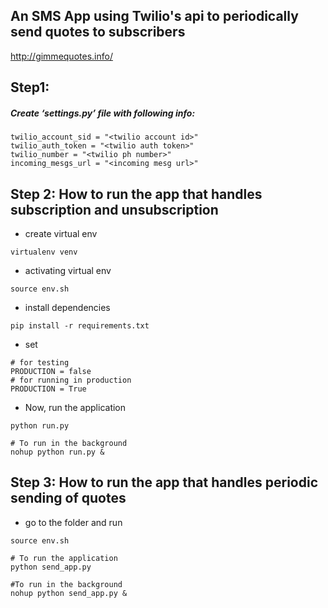 
## An SMS App using Twilio's api to periodically send quotes to subscribers
http://gimmequotes.info/

Step1:
------
##### Create ‘settings.py’ file with following info:
```
twilio_account_sid = "<twilio account id>"
twilio_auth_token = "<twilio auth token>"
twilio_number = "<twilio ph number>"
incoming_mesgs_url = "<incoming mesg url>"

```

Step 2: How to run the app that handles subscription and unsubscription
----------
* create virtual env
```
virtualenv venv
```
* activating virtual env
```
source env.sh
```
* install dependencies
```
pip install -r requirements.txt
```
* set
```
# for testing
PRODUCTION = false
# for running in production
PRODUCTION = True
```
* Now, run the application
```
python run.py

# To run in the background
nohup python run.py &
```

Step 3:  How to run the app that handles periodic sending of quotes
---------
* go to the folder and run
```
source env.sh

# To run the application
python send_app.py

#To run in the background
nohup python send_app.py &
```
